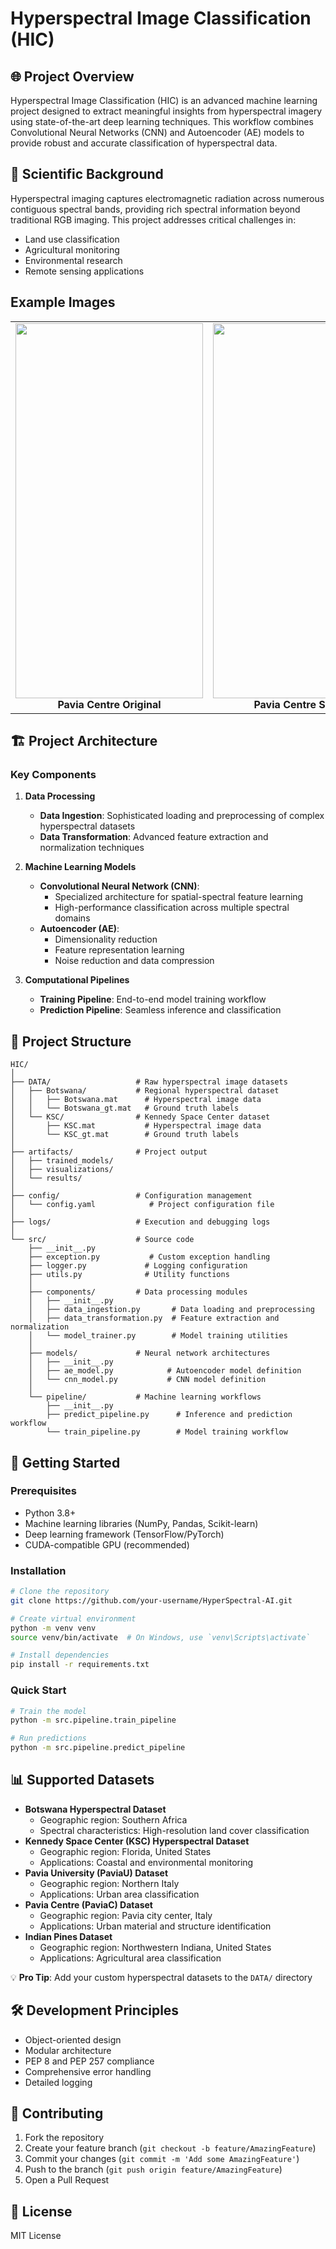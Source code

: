 # Hyperspectral Image Classification (HIC)

## 🌐 Project Overview

Hyperspectral Image Classification (HIC) is an advanced machine learning project designed to extract meaningful insights from hyperspectral imagery using state-of-the-art deep learning techniques. This workflow combines Convolutional Neural Networks (CNN) and Autoencoder (AE) models to provide robust and accurate classification of hyperspectral data.

## 🔬 Scientific Background

Hyperspectral imaging captures electromagnetic radiation across numerous contiguous spectral bands, providing rich spectral information beyond traditional RGB imaging. This project addresses critical challenges in:
- Land use classification
- Agricultural monitoring
- Environmental research
- Remote sensing applications


##  Example Images

<table>
  <tr>
    <td align="center">
      <img src="https://github.com/user-attachments/assets/9c01af1c-20b0-427a-ae77-ad7478259683" width="300" height="600"/><br/>
      <b>Pavia Centre Original</b>
    </td>
    <td align="center">
      <img src="https://github.com/user-attachments/assets/4f3bdc6e-cdaf-48b3-98a4-a7a19c764134" width="300" height="600"/><br/>
      <b>Pavia Centre Spectral</b>
    </td>
  </tr>
</table>


## 🏗️ Project Architecture

### Key Components
1. **Data Processing**
   - **Data Ingestion**: Sophisticated loading and preprocessing of complex hyperspectral datasets
   - **Data Transformation**: Advanced feature extraction and normalization techniques

2. **Machine Learning Models**
   - **Convolutional Neural Network (CNN)**: 
     - Specialized architecture for spatial-spectral feature learning
     - High-performance classification across multiple spectral domains
   - **Autoencoder (AE)**:
     - Dimensionality reduction
     - Feature representation learning
     - Noise reduction and data compression

3. **Computational Pipelines**
   - **Training Pipeline**: End-to-end model training workflow
   - **Prediction Pipeline**: Seamless inference and classification

## 📂 Project Structure

```
HIC/
│
├── DATA/                   # Raw hyperspectral image datasets
│   ├── Botswana/           # Regional hyperspectral dataset
│   │   ├── Botswana.mat      # Hyperspectral image data
│   │   └── Botswana_gt.mat   # Ground truth labels
│   └── KSC/                # Kennedy Space Center dataset
│       ├── KSC.mat           # Hyperspectral image data
│       └── KSC_gt.mat        # Ground truth labels
│
├── artifacts/              # Project output
│   ├── trained_models/         
│   ├── visualizations/        
│   └── results/
│
├── config/                 # Configuration management
│   └── config.yaml            # Project configuration file
│
├── logs/                   # Execution and debugging logs
│
└── src/                    # Source code
    ├── __init__.py
    ├── exception.py           # Custom exception handling
    ├── logger.py             # Logging configuration
    ├── utils.py              # Utility functions
    │
    ├── components/         # Data processing modules
    │   ├── __init__.py
    │   ├── data_ingestion.py       # Data loading and preprocessing
    │   ├── data_transformation.py  # Feature extraction and normalization
    │   └── model_trainer.py        # Model training utilities
    │
    ├── models/             # Neural network architectures
    │   ├── __init__.py
    │   ├── ae_model.py            # Autoencoder model definition
    │   └── cnn_model.py           # CNN model definition
    │
    └── pipeline/           # Machine learning workflows
        ├── __init__.py
        ├── predict_pipeline.py      # Inference and prediction workflow
        └── train_pipeline.py        # Model training workflow
```

## 🚀 Getting Started

### Prerequisites
- Python 3.8+
- Machine learning libraries (NumPy, Pandas, Scikit-learn)
- Deep learning framework (TensorFlow/PyTorch)
- CUDA-compatible GPU (recommended)

### Installation
```bash
# Clone the repository
git clone https://github.com/your-username/HyperSpectral-AI.git

# Create virtual environment
python -m venv venv
source venv/bin/activate  # On Windows, use `venv\Scripts\activate`

# Install dependencies
pip install -r requirements.txt
```

### Quick Start
```bash
# Train the model
python -m src.pipeline.train_pipeline

# Run predictions
python -m src.pipeline.predict_pipeline
```

## 📊 Supported Datasets
- **Botswana Hyperspectral Dataset**
  - Geographic region: Southern Africa
  - Spectral characteristics: High-resolution land cover classification
- **Kennedy Space Center (KSC) Hyperspectral Dataset**
  - Geographic region: Florida, United States
  - Applications: Coastal and environmental monitoring
- **Pavia University (PaviaU) Dataset**
  - Geographic region: Northern Italy
  - Applications: Urban area classification
- **Pavia Centre (PaviaC) Dataset**
  - Geographic region: Pavia city center, Italy
  - Applications: Urban material and structure identification
- **Indian Pines Dataset**
  - Geographic region: Northwestern Indiana, United States
  - Applications: Agricultural area classification

💡 **Pro Tip**: Add your custom hyperspectral datasets to the `DATA/` directory

## 🛠️ Development Principles
- Object-oriented design
- Modular architecture
- PEP 8 and PEP 257 compliance
- Comprehensive error handling
- Detailed logging

## 🤝 Contributing
1. Fork the repository
2. Create your feature branch (`git checkout -b feature/AmazingFeature`)
3. Commit your changes (`git commit -m 'Add some AmazingFeature'`)
4. Push to the branch (`git push origin feature/AmazingFeature`)
5. Open a Pull Request

## 📜 License

MIT License


